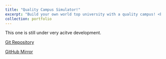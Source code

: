 ```yaml
---
title: "Quality Campus Simulator!"
excerpt: "Build your own world top university with a quality campus! <br/><img src='/images/500x300.png'>"
collection: portfolio
---
```


This one is still under very acitve development.

[Git Repository](https://se.jisuanke.com/hehao/universitysim)

[GitHub Mirror](https://github.com/hehao98/QualityCampusTheGame)

